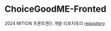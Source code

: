 # ChoiceGoodME-Fronted
2024 MITION 프론트엔드 개발 리포지토리
<a href="https://github.com/ChoiceGoodMe/ChoiceGoodME-Fronted">repository</a>
